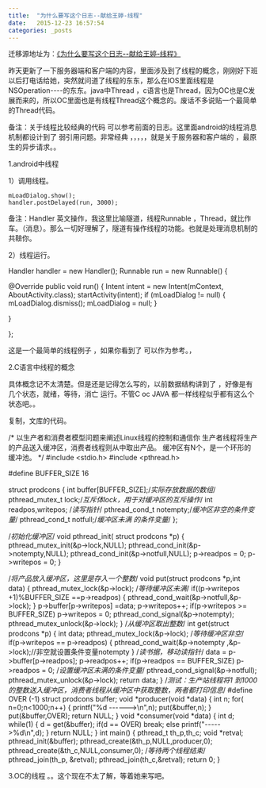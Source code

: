 ```yaml
---
title:  "为什么要写这个日志--献给王婷-线程"
date:   2015-12-23 16:57:54
categories: _posts
---
```


迁移源地址为：<a href="http://bgwan.blog.163.com/blog/static/2393010162015112310227148/">《为什么要写这个日志--献给王婷-线程》</a>

昨天更新了一下服务器端和客户端的内容，里面涉及到了线程的概念，刚刚好下班以后打电话给她，突然就问道了线程的东东，那么在IOS里面线程是NSOperation----的东东。java中Thread ，c语言也是Thread，因为OC也是C发展而来的，所以OC里面也是有线程Thread这个概念的。废话不多说贴一个最简单的Thread代码。



备注：关于线程比较经典的代码 可以参考前面的日志。这里面android的线程消息机制都设计到了 弱引用问题。非常经典 ，，，，，就是关于服务器和客户端的 ，最原生的异步请求。。



1.android中线程

1）调用线程。

    mLoadDialog.show();
    handler.postDelayed(run, 3000);

备注：Handler 英文操作，我这里比喻隧道，线程Runnable ，Thread，就比作车。（消息）。那么一切好理解了，隧道有操作线程的功能。也就是处理消息机制的共鞥你。

2）线程运行。

Handler handler = new Handler();
 Runnable run = new Runnable() {

  @Override
  public void run() {
   Intent intent = new Intent(mContext, AboutActivity.class);
   startActivity(intent);
   if (mLoadDialog != null) {
    mLoadDialog.dismiss();
    mLoadDialog = null;
   }

  }


 };





这是一个最简单的线程例子 ，如果你看到了 可以作为参考。，

2.C语言中线程的概念

具体概念记不太清楚。但是还是记得怎么写的，以前数据结构讲到了 ，好像是有几个状态，就绪，等待，消亡 运行。不管C oc JAVA 都一样线程似乎都有这么个状态吧。。



复制，文库的代码。

/*  以生产者和消费者模型问题来阐述Linux线程的控制和通信你
    生产者线程将生产的产品送入缓冲区，消费者线程则从中取出产品。
    缓冲区有N个，是一个环形的缓冲池。
    */
#include <stdio.h>
#include <pthread.h>

#define BUFFER_SIZE 16

struct prodcons
{
    int buffer[BUFFER_SIZE];/*实际存放数据的数组*/
    pthread_mutex_t  lock;/*互斥体lock，用于对缓冲区的互斥操作*/
    int readpos,writepos; /*读写指针*/
    pthread_cond_t notempty;/*缓冲区非空的条件变量*/
    pthread_cond_t notfull;/*缓冲区未满 的条件变量*/
};

/*初始化缓冲区*/
void pthread_init( struct prodcons *p)
{
    pthread_mutex_init(&p->lock,NULL);
    pthread_cond_init(&p->notempty,NULL);
    pthread_cond_init(&p->notfull,NULL);
    p->readpos  = 0;
    p->writepos = 0;
}

/*将产品放入缓冲区，这里是存入一个整数*/
void put(struct prodcons *p,int data)
{
    pthread_mutex_lock(&p->lock);
    /*等待缓冲区未满*/
    if((p->writepos +1)%BUFFER_SIZE ==p->readpos)
    {
        pthread_cond_wait(&p->notfull,&p->lock);
    }
    p->buffer[p->writepos] =data;
    p->writepos++;
    if(p->writepos >= BUFFER_SIZE)
    p->writepos = 0;
    pthread_cond_signal(&p->notempty);
    pthread_mutex_unlock(&p->lock);
}
/*从缓冲区取出整数*/
int get(struct prodcons *p)
{
    int data;
    pthread_mutex_lock(&p->lock);
    /*等待缓冲区非空*/
    if(p->writepos == p->readpos)
    {
        pthread_cond_wait(&p->notempty ,&p->lock);//非空就设置条件变量notempty
    }
    /*读书据，移动读指针*/
    data = p->buffer[p->readpos];
    p->readpos++;
    if(p->readpos == BUFFER_SIZE)
        p->readpos = 0;
    /*设置缓冲区未满的条件变量*/
    pthread_cond_signal(&p->notfull);
    pthread_mutex_unlock(&p->lock);
    return data;
}
/*测试：生产站线程将1 到1000的整数送入缓冲区，消费者线程从缓冲区中获取整数，两者都打印信息*/
#define OVER (-1)
struct prodcons buffer;
void *producer(void *data)
{
    int n;
    for( n=0;n<1000;n++)
    {
        printf("%d ------>\n",n);
        put(&buffer,n);
    }
    put(&buffer,OVER);
    return NULL;
}
void *consumer(void *data)
{
    int d;
    while(1)
    {
        d = get(&buffer);
        if(d == OVER)
            break;
        else
            printf("----->%d\n",d);
    }
    return NULL;
}
int main()
{
    pthread_t th_p,th_c;
    void *retval;
   pthread_init(&buffer);
    pthread_create(&th_p,NULL,producer,0);
    pthread_create(&th_c,NULL,consumer,0);
    /*等待两个线程结束*/
   pthread_join(th_p, &retval);
   pthread_join(th_c,&retval);
   return 0;
}



3.OC的线程 。。这个现在不太了解，等着她来写吧。

